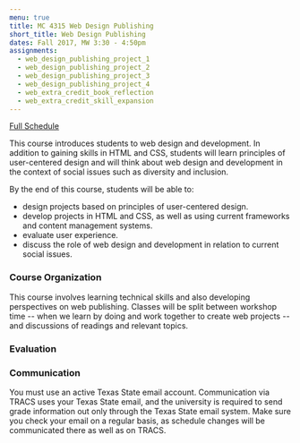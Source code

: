 ```yaml
---
menu: true
title: MC 4315 Web Design Publishing
short_title: Web Design Publishing
dates: Fall 2017, MW 3:30 - 4:50pm
assignments:
  - web_design_publishing_project_1
  - web_design_publishing_project_2
  - web_design_publishing_project_3
  - web_design_publishing_project_4
  - web_extra_credit_book_reflection
  - web_extra_credit_skill_expansion
---
```


[Full Schedule](/courses/web_design_publishing/mc_4315_web_design_publishing_schedule_fall2017.html)

This course introduces students to web design and development. In addition to gaining skills in HTML and CSS, students will learn principles of user-centered design and will think about web design and development in the context of social issues such as diversity and inclusion.

By the end of this course, students will be able to:

- design projects based on principles of user-centered design.
- develop projects in HTML and CSS, as well as using current frameworks and content management systems.
- evaluate user experience.
- discuss the role of web design and development in relation to current social issues.

### Course Organization

This course involves learning technical skills and also developing perspectives on web publishing. Classes will be split between workshop time -- when we learn by doing and work together to create web projects -- and discussions of readings and relevant topics.

### Evaluation



### Communication

You must use an active Texas State email account. Communication via TRACS uses your Texas State email, and the university is required to send grade information out only through the Texas State email system. Make sure you check your email on a regular basis, as schedule changes will be communicated there as well as on TRACS.
